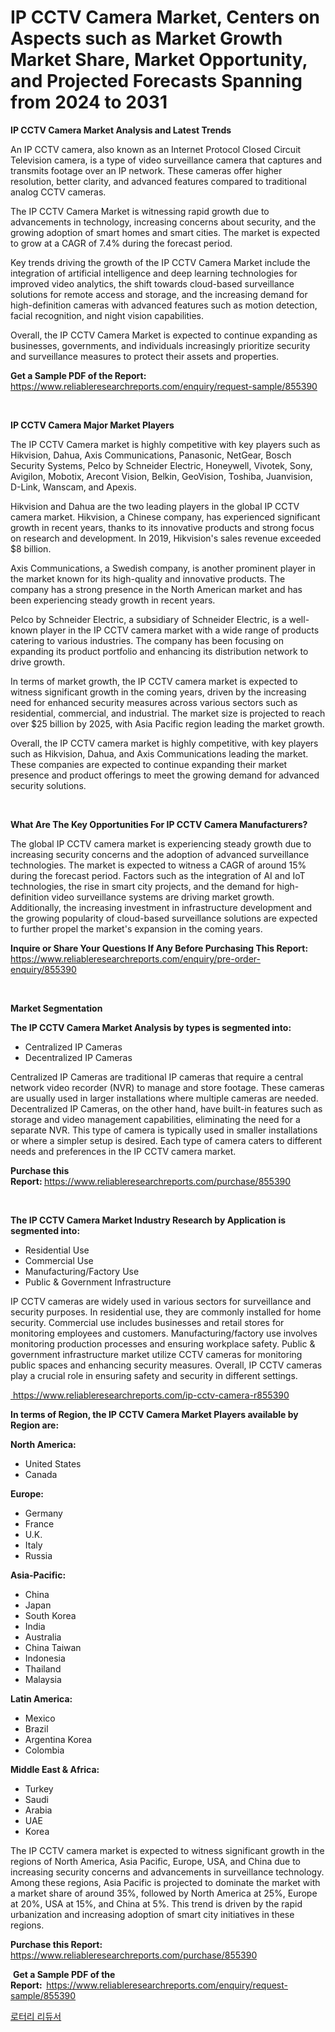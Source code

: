 <p><h1>IP CCTV Camera Market, Centers on Aspects such as Market Growth Market Share, Market Opportunity, and Projected Forecasts Spanning from 2024 to 2031</h1></p><p><strong>IP CCTV Camera Market Analysis and Latest Trends</strong></p>
<p><p>An IP CCTV camera, also known as an Internet Protocol Closed Circuit Television camera, is a type of video surveillance camera that captures and transmits footage over an IP network. These cameras offer higher resolution, better clarity, and advanced features compared to traditional analog CCTV cameras.</p><p>The IP CCTV Camera Market is witnessing rapid growth due to advancements in technology, increasing concerns about security, and the growing adoption of smart homes and smart cities. The market is expected to grow at a CAGR of 7.4% during the forecast period.</p><p>Key trends driving the growth of the IP CCTV Camera Market include the integration of artificial intelligence and deep learning technologies for improved video analytics, the shift towards cloud-based surveillance solutions for remote access and storage, and the increasing demand for high-definition cameras with advanced features such as motion detection, facial recognition, and night vision capabilities.</p><p>Overall, the IP CCTV Camera Market is expected to continue expanding as businesses, governments, and individuals increasingly prioritize security and surveillance measures to protect their assets and properties.</p></p>
<p><strong>Get a Sample PDF of the Report:&nbsp;</strong> <a href="https://www.reliableresearchreports.com/enquiry/request-sample/855390">https://www.reliableresearchreports.com/enquiry/request-sample/855390</a></p>
<p>&nbsp;</p>
<p><strong>IP CCTV Camera Major Market Players</strong></p>
<p><p>The IP CCTV Camera market is highly competitive with key players such as Hikvision, Dahua, Axis Communications, Panasonic, NetGear, Bosch Security Systems, Pelco by Schneider Electric, Honeywell, Vivotek, Sony, Avigilon, Mobotix, Arecont Vision, Belkin, GeoVision, Toshiba, Juanvision, D-Link, Wanscam, and Apexis. </p><p>Hikvision and Dahua are the two leading players in the global IP CCTV camera market. Hikvision, a Chinese company, has experienced significant growth in recent years, thanks to its innovative products and strong focus on research and development. In 2019, Hikvision's sales revenue exceeded $8 billion.</p><p>Axis Communications, a Swedish company, is another prominent player in the market known for its high-quality and innovative products. The company has a strong presence in the North American market and has been experiencing steady growth in recent years.</p><p>Pelco by Schneider Electric, a subsidiary of Schneider Electric, is a well-known player in the IP CCTV camera market with a wide range of products catering to various industries. The company has been focusing on expanding its product portfolio and enhancing its distribution network to drive growth.</p><p>In terms of market growth, the IP CCTV camera market is expected to witness significant growth in the coming years, driven by the increasing need for enhanced security measures across various sectors such as residential, commercial, and industrial. The market size is projected to reach over $25 billion by 2025, with Asia Pacific region leading the market growth.</p><p>Overall, the IP CCTV camera market is highly competitive, with key players such as Hikvision, Dahua, and Axis Communications leading the market. These companies are expected to continue expanding their market presence and product offerings to meet the growing demand for advanced security solutions.</p></p>
<p>&nbsp;</p>
<p><strong>What Are The Key Opportunities For IP CCTV Camera Manufacturers?</strong></p>
<p><p>The global IP CCTV camera market is experiencing steady growth due to increasing security concerns and the adoption of advanced surveillance technologies. The market is expected to witness a CAGR of around 15% during the forecast period. Factors such as the integration of AI and IoT technologies, the rise in smart city projects, and the demand for high-definition video surveillance systems are driving market growth. Additionally, the increasing investment in infrastructure development and the growing popularity of cloud-based surveillance solutions are expected to further propel the market's expansion in the coming years.</p></p>
<p><strong>Inquire or Share Your Questions If Any Before Purchasing This Report:</strong> <a href="https://www.reliableresearchreports.com/enquiry/pre-order-enquiry/855390">https://www.reliableresearchreports.com/enquiry/pre-order-enquiry/855390</a></p>
<p>&nbsp;</p>
<p><strong>Market Segmentation</strong></p>
<p><strong>The IP CCTV Camera Market Analysis by types is segmented into:</strong></p>
<p><ul><li>Centralized IP Cameras</li><li>Decentralized IP Cameras</li></ul></p>
<p><p>Centralized IP Cameras are traditional IP cameras that require a central network video recorder (NVR) to manage and store footage. These cameras are usually used in larger installations where multiple cameras are needed. Decentralized IP Cameras, on the other hand, have built-in features such as storage and video management capabilities, eliminating the need for a separate NVR. This type of camera is typically used in smaller installations or where a simpler setup is desired. Each type of camera caters to different needs and preferences in the IP CCTV camera market.</p></p>
<p><strong>Purchase this Report:&nbsp;</strong><a href="https://www.reliableresearchreports.com/purchase/855390">https://www.reliableresearchreports.com/purchase/855390</a></p>
<p>&nbsp;</p>
<p><strong>The IP CCTV Camera Market Industry Research by Application is segmented into:</strong></p>
<p><ul><li>Residential Use</li><li>Commercial Use</li><li>Manufacturing/Factory Use</li><li>Public & Government Infrastructure</li></ul></p>
<p><p>IP CCTV cameras are widely used in various sectors for surveillance and security purposes. In residential use, they are commonly installed for home security. Commercial use includes businesses and retail stores for monitoring employees and customers. Manufacturing/factory use involves monitoring production processes and ensuring workplace safety. Public & government infrastructure market utilize CCTV cameras for monitoring public spaces and enhancing security measures. Overall, IP CCTV cameras play a crucial role in ensuring safety and security in different settings.</p></p>
<p><a href="https://www.reliableresearchreports.com/ip-cctv-camera-r855390">&nbsp;https://www.reliableresearchreports.com/ip-cctv-camera-r855390</a></p>
<p><strong>In terms of Region, the IP CCTV Camera Market Players available by Region are:</strong></p>
<p>
    <p> <strong> North America: </strong>
        <ul>
            <li>United States</li>
            <li>Canada</li>
        </ul>
        </p> 
    <p> <strong> Europe: </strong>
        <ul>
            <li>Germany</li>
            <li>France</li>
            <li>U.K.</li>
            <li>Italy</li>
            <li>Russia</li>
        </ul>
        </p> 
    <p> <strong> Asia-Pacific: </strong>
        <ul>
            <li>China</li>
            <li>Japan</li>
            <li>South Korea</li>
            <li>India</li>
            <li>Australia</li>
            <li>China Taiwan</li>
            <li>Indonesia</li>
            <li>Thailand</li>
            <li>Malaysia</li>
        </ul>
        </p> 
    <p> <strong> Latin America: </strong>
        <ul>
            <li>Mexico</li>
            <li>Brazil</li>
            <li>Argentina Korea</li>
            <li>Colombia</li>
        </ul>
        </p> 
    <p> <strong> Middle East & Africa: </strong>
        <ul>
            <li>Turkey</li>
            <li>Saudi</li>
            <li>Arabia</li>
            <li>UAE</li>
            <li>Korea</li>
        </ul>
    </p>
    </p>
<p><p>The IP CCTV camera market is expected to witness significant growth in the regions of North America, Asia Pacific, Europe, USA, and China due to increasing security concerns and advancements in surveillance technology. Among these regions, Asia Pacific is projected to dominate the market with a market share of around 35%, followed by North America at 25%, Europe at 20%, USA at 15%, and China at 5%. This trend is driven by the rapid urbanization and increasing adoption of smart city initiatives in these regions.</p></p>
<p><strong>Purchase this Report: </strong><a href="https://www.reliableresearchreports.com/purchase/855390">https://www.reliableresearchreports.com/purchase/855390</a></p>
<p>&nbsp;<strong>Get a Sample PDF of the Report:&nbsp;&nbsp;</strong><a href="https://www.reliableresearchreports.com/enquiry/request-sample/855390">https://www.reliableresearchreports.com/enquiry/request-sample/855390</a></p>
<p><strong></strong></p>
<p><p><a href="https://github.com/oajzkywllm460/Market-Research-Report-List-1/blob/main/431720430262.md">로터리 리듀서</a></p></p>
